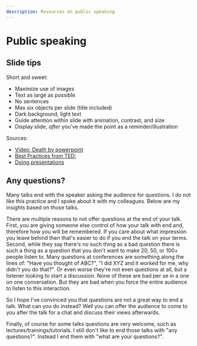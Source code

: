 ```yaml
---
description: Resources on public speaking
---
```


# Public speaking

## Slide tips

Short and sweet:

* Maximize use of images 
* Text as large as possible
* No sentences
* Max six objects per slide (title included)
* Dark background, light text
* Guide attention within slide with animation, contrast, and size
* Display slide, _after_ you've made the point as a reminder/illustration

Sources:

* [Video: Death by powerpoint](https://www.youtube.com/watch?v=Iwpi1Lm6dFo)
* [Best Practices from TED:](https://mobile.twitter.com/Martin_Jordan/status/922114139648069633)
* [Doing presentations](https://github.com/RensDimmendaal/wiki/tree/24c72ea99a493fa343699719fb7abf697f8c3532/index.html)

## Any questions?

Many talks end with the speaker asking the audience for questions. I do not like this practice and I spoke about it with my colleagues. Below are my insights based on those talks.

There are multiple reasons to not offer questions at the end of your talk. First, you are giving someone else control of how your talk with end and, therefore how you will be remembered. If you care about what impression you leave behind then that's easier to do if you end the talk on your terms. Second, while they say there's no such thing as a bad question there is such a thing as a question that you don't want to make 20, 50, or 100+ people listen to. Many questions at conferences are something along the lines of: "Have you thought of ABC?", "I did XYZ and it worked for me, why didn't you do that?". Or even worse they're not even questions at all, but a listener looking to start a discussion. None of these are bad per se in a one on one conversation. But they are bad when you force the entire audience to listen to this interaction.

So I hope I've convinced you that questions are not a great way to end a talk. What can you do instead? Well you can offer the audience to come to you after the talk for a chat and discuss their views afterwards.

Finally, of course for some talks questions are very welcome, such as lectures/trainings/tutorials. I still don't like to end those talks with "any questions?". Instead I end them with "what are your questions?".

